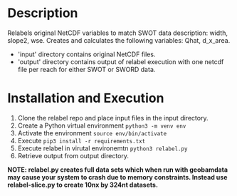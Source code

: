# Description

Relabels original NetCDF variables to match SWOT data description: width, slope2, wse. Creates and calculates the following variables: Qhat, d_x_area.

- 'input' directory contains original NetCDF files.
- 'output' directory contains output of relabel execution with one netcdf file per reach for either SWOT or SWORD data.

# Installation and Execution

1. Clone the relabel repo and place input files in the input directory.
2. Create a Python virtual environment `python3 -m venv env`
3. Activate the environment `source env/bin/activate`
3. Execute `pip3 install -r requirements.txt`
4. Execute relabel in virutal environemtn `python3 relabel.py`
5. Retrieve output from output directory.

**NOTE: relabel.py creates full data sets which when run with geobamdata may cause your system to crash due to memory constraints. Instead use relabel-slice.py to create 10nx by 324nt datasets.**